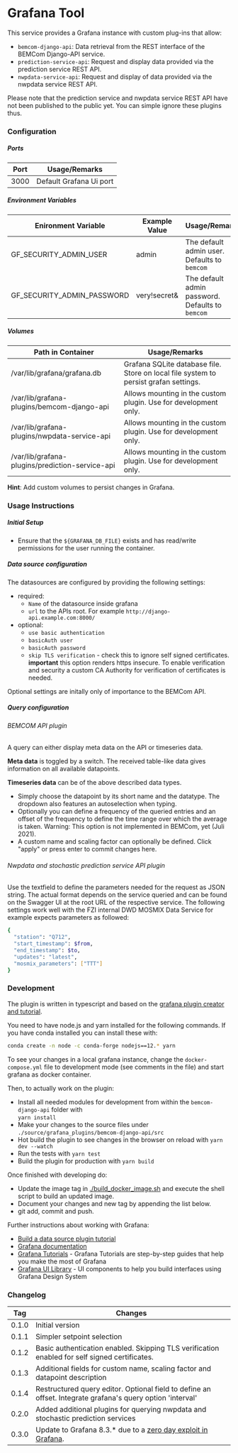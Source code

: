 # Grafana Tool

This service provides a Grafana instance with custom plug-ins that allow:

- `bemcom-django-api`:  Data retrieval from the REST interface of the BEMCom Django-API service.
- `prediction-service-api`: Request and display data provided via the prediction service REST API.
- `nwpdata-service-api`: Request and display of data provided via the nwpdata service REST API.

Please note that the prediction service and nwpdata service REST API have not been published to the public yet. You can simple ignore these plugins thus.

### Configuration

##### Ports

| Port | Usage/Remarks           |
| ---- | ----------------------- |
| 3000 | Default Grafana Ui port |

##### Environment Variables

| Enironment Variable        | Example Value | Usage/Remarks                                    |
| -------------------------- | ------------- | ------------------------------------------------ |
| GF_SECURITY_ADMIN_USER     | admin         | The default admin user. Defaults to `bemcom`     |
| GF_SECURITY_ADMIN_PASSWORD | very!secret&  | The default admin password. Defaults to `bemcom` |

##### Volumes

| Path in Container                               | Usage/Remarks                                                |
| ----------------------------------------------- | ------------------------------------------------------------ |
| /var/lib/grafana/grafana.db                     | Grafana SQLite database file. Store on local file system to persist grafan settings. |
| /var/lib/grafana-plugins/bemcom-django-api      | Allows mounting in the custom plugin. Use for development only. |
| /var/lib/grafana-plugins/nwpdata-service-api    | Allows mounting in the custom plugin. Use for development only. |
| /var/lib/grafana-plugins/prediction-service-api | Allows mounting in the custom plugin. Use for development only. |

**Hint**: Add custom volumes to persist changes in Grafana.

### Usage Instructions

##### Initial Setup

- Ensure that the `${GRAFANA_DB_FILE}` exists and has read/write permissions for the user running the container.

##### Data source configuration

The datasources are configured by providing the following settings:

- required:
  - `Name` of the datasource inside grafana
  - `url` to the APIs root. For example `http://django-api.example.com:8000/`
- optional:
  - `use basic authentication`
  - `basicAuth user`
  - `basicAuth password`
  - `skip TLS verification` - check this to ignore self signed certificates.
    **important** this option renders https insecure. To enable verification and security a custom CA Authority for verification of certificates is needed.

Optional settings are initally only of importance to the BEMCom API.

##### Query configuration

###### BEMCOM API plugin

A query can either display meta data on the API or timeseries data.

**Meta data** is toggled by a switch. The received table-like data gives information on all available datapoints.

**Timeseries data** can be of the above described data types.

- Simply choose the datapoint by its short name and the datatype.
  The dropdown also features an autoselection when typing. <br>
- Optionally you can define a frequency of the queried entries and an offset of the frequency to define the time range over which the average is taken.
  Warning: This option is not implemented in BEMCom, yet (Juli 2021). <br>
- A custom name and scaling factor can optionally be defined. Click "apply" or press enter to commit changes here.

###### Nwpdata and stochastic prediction service API plugin

Use the textfield to define the parameters needed for the request as JSON string. The actual format depends on the service queried and can be found on the Swagger UI at the root URL of the respective service. The following settings work well with the FZI internal DWD MOSMIX Data Service for example expects parameters as followed:

```bash
{
  "station": "Q712",
  "start_timestamp": $from,
  "end_timestamp": $to,
  "updates": "latest",
  "mosmix_parameters": ["TTT"]
}

```

### Development

The plugin is written in typescript and based on the [grafana plugin creator and tutorial](https://grafana.com/tutorials/build-a-data-source-plugin/).

You need to have node.js and yarn installed for the following commands. If you have conda installed you can install these with:

```bash
conda create -n node -c conda-forge nodejs==12.* yarn
```

To see your changes in a local grafana instance, change the `docker-compose.yml` file to development mode (see comments in the file) and start grafana as docker container.

Then, to actually work on the plugin:

- Install all needed modules for development from within the `bemcom-django-api` folder with <br>
  `yarn install`
- Make your changes to the source files under `./source/grafana_plugins/bemcom-django-api/src`
- Hot build the plugin to see changes in the browser on reload with `yarn dev --watch`
- Run the tests with `yarn test`
- Build the plugin for production with `yarn build`

Once finished with developing do:

- Update the image tag in [./build_docker_image.sh](./build_docker_image.sh) and execute the shell script to build an updated image.
- Document your changes and new tag by appending the list below.
- git add, commit and push.

Further instructions about working with Grafana:

- [Build a data source plugin tutorial](https://grafana.com/tutorials/build-a-data-source-plugin)
- [Grafana documentation](https://grafana.com/docs/)
- [Grafana Tutorials](https://grafana.com/tutorials/) - Grafana Tutorials are step-by-step guides that help you make the most of Grafana
- [Grafana UI Library](https://developers.grafana.com/ui) - UI components to help you build interfaces using Grafana Design System

### Changelog

| Tag   | Changes                                                      |
| ----- | ------------------------------------------------------------ |
| 0.1.0 | Initial version                                              |
| 0.1.1 | Simpler setpoint selection                                   |
| 0.1.2 | Basic authentication enabled. Skipping TLS verification enabled for self signed certificates. |
| 0.1.3 | Additional fields for custom name, scaling factor and datapoint description |
| 0.1.4 | Restructured query editor. Optional field to define an offset. Integrate grafana's query option 'interval' |
| 0.2.0 | Added additional plugins for querying nwpdata and stochastic prediction services |
| 0.3.0 | Update to Grafana 8.3.* due to a [zero day exploit in Grafana](https://www.bleepingcomputer.com/news/security/grafana-fixes-zero-day-vulnerability-after-exploits-spread-over-twitter/). |
